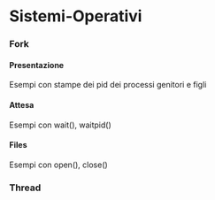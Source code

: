 # Sistemi-Operativi

### Fork
#### Presentazione
Esempi con stampe dei pid dei processi genitori e figli
#### Attesa
Esempi con wait(), waitpid()
#### Files
Esempi con open(), close()
### Thread